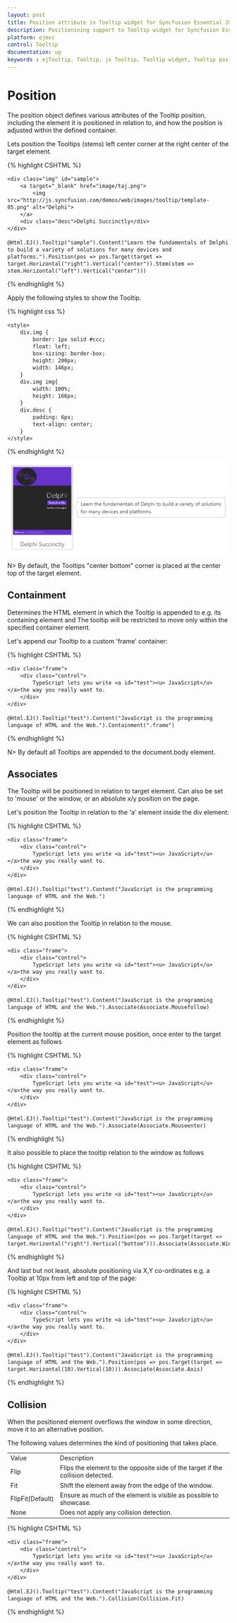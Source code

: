 ```yaml
---
layout: post
title: Position attribute in Tooltip widget for Syncfusion Essential JS
description: Positionining support to Tooltip widget for Syncfusion Essential JS
platform: ejmvc
control: Tooltip
documentation: ug
keywords : ejTooltip, Tooltip, js Tooltip, Tooltip widget, Tooltip position, Tooltip collision
---
```


# Position

The position object defines various attributes of the Tooltip position, including the element it is positioned in relation to, and how the position is adjusted within the defined container.

Lets position the Tooltips (stems) left center corner at the right center of the target element.

{% highlight CSHTML %}
 
    <div class="img" id="sample">
        <a target="_blank" href="image/taj.png">
            <img src="http://js.syncfusion.com/demos/web/images/tooltip/template-05.png" alt="Delphi">
        </a>
        <div class="desc">Delphi Succinctly</div>
    </div>

    @Html.EJ().Tooltip("sample").Content("Learn the fundamentals of Delphi to build a variety of solutions for many devices and platforms.").Position(pos => pos.Target(target => target.Horizontal("right").Vertical("center")).Stem(stem => stem.Horizontal("left").Vertical("center")))

{% endhighlight %}

Apply the following styles to show the Tooltip.

{% highlight css %}

    <style>
        div.img {
            border: 1px solid #ccc;
            float: left;
            box-sizing: border-box;
            height: 200px;
            width: 146px;
        }
        div.img img{
            width: 100%;
            height: 166px;
        }
        div.desc {
            padding: 6px;
            text-align: center;
        }
    </style>
    
{% endhighlight %}

![](Position_images/position.png)

N> By default, the Tooltips "center bottom" corner is placed at the center top of the target element.

## Containment 

Determines the HTML element in which the Tooltip is appended to e.g. its containing element and The tooltip will be restricted to move only within the specified container element.

Let's append our Tooltip to a custom 'frame' container:

{% highlight CSHTML %}
 
    <div class="frame">
        <div class="control">
            TypeScript lets you write <a id="test"><u> JavaScript</u> </a>the way you really want to.
        </div>
    </div>
    
    @Html.EJ().Tooltip("test").Content("JavaScript is the programming language of HTML and the Web.").Containment(".frame")
    
{% endhighlight %}

N> By default all Tooltips are appended to the document.body element.

## Associates 

 The Tooltip will be positioned in relation to target element. Can also be set to 'mouse' or the window, or an absolute x/y position on the page.
 
 Let's position the Tooltip in relation to the 'a' element inside the div element:
 
 {% highlight CSHTML %}
 
    <div class="frame">
        <div class="control">
            TypeScript lets you write <a id="test"><u> JavaScript</u> </a>the way you really want to.
        </div>
    </div>

    @Html.EJ().Tooltip("test").Content("JavaScript is the programming language of HTML and the Web.")
    
{% endhighlight %}
 
We can also position the Tooltip in relation to the mouse.
 
{% highlight CSHTML %}
 
    <div class="frame">
        <div class="control">
            TypeScript lets you write <a id="test"><u> JavaScript</u> </a>the way you really want to.
        </div>
    </div>

    @Html.EJ().Tooltip("test").Content("JavaScript is the programming language of HTML and the Web.").Associate(Associate.Mousefollow)
    
{% endhighlight %}

Position the tooltip at the current mouse position, once enter to the target element as follows

{% highlight CSHTML %}
 
    <div class="frame">
        <div class="control">
            TypeScript lets you write <a id="test"><u> JavaScript</u> </a>the way you really want to.
        </div>
    </div>

    @Html.EJ().Tooltip("test").Content("JavaScript is the programming language of HTML and the Web.").Associate(Associate.Mouseenter)
    
{% endhighlight %}


It also possible to place the tooltip relation to the window as follows

{% highlight CSHTML %}
 
    <div class="frame">
        <div class="control">
            TypeScript lets you write <a id="test"><u> JavaScript</u> </a>the way you really want to.
        </div>
    </div>

    @Html.EJ().Tooltip("test").Content("JavaScript is the programming language of HTML and the Web.").Position(pos => pos.Target(target => target.Horizontal("right").Vertical("bottom"))).Associate(Associate.Window)

{% endhighlight %}
    
And last but not least, absolute positioning via X,Y co-ordinates e.g. a Tooltip at 10px from left and top of the page:

{% highlight CSHTML %}
 
    <div class="frame">
        <div class="control">
            TypeScript lets you write <a id="test"><u> JavaScript</u> </a>the way you really want to.
        </div>
    </div>

    @Html.EJ().Tooltip("test").Content("JavaScript is the programming language of HTML and the Web.").Position(pos => pos.Target(target => target.Horizontal(10).Vertical(10))).Associate(Associate.Axis)

{% endhighlight %}

## Collision 

When the positioned element overflows the window in some direction, move it to an alternative position. 

The following values determines the kind of positioning that takes place.

<table>
<tr>
<td>
Value<br/></td><td>
Description<br/></td></tr>
<tr>
<td>
Flip<br/></td><td>
Flips the element to the opposite side of the target if the collision detected.<br/></td></tr>
<tr>
<td>
Fit<br/></td><td>
Shift the element away from the edge of the window.<br/></td></tr>
<tr>
<td>
FlipFit(Default)<br/></td><td>
Ensure as much of the element is visible as possible to showcase.<br/></td></tr>
<tr>
<td>
None<br/></td><td>
Does not apply any collision detection.<br/></td></tr>
</table>

{% highlight CSHTML %}
 
    <div class="frame">
        <div class="control">
            TypeScript lets you write <a id="test"><u> JavaScript</u> </a>the way you really want to.
        </div>
    </div>

    @Html.EJ().Tooltip("test").Content("JavaScript is the programming language of HTML and the Web.").Collision(Collision.Fit)

{% endhighlight %}